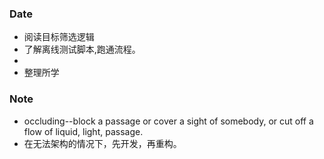 ### Date
- 阅读目标筛选逻辑
- 了解离线测试脚本,跑通流程。
- 
- 整理所学

### Note
- occluding--block a passage or cover a sight of somebody, or cut off a flow of liquid, light, passage.
- 在无法架构的情况下，先开发，再重构。